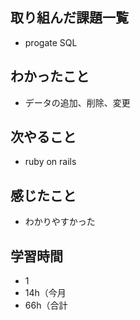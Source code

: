 ## 取り組んだ課題一覧
- progate SQL
## わかったこと
- データの追加、削除、変更
## 次やること
- ruby on rails
## 感じたこと
- わかりやすかった
## 学習時間
- 1
- 14h（今月
- 66h（合計
